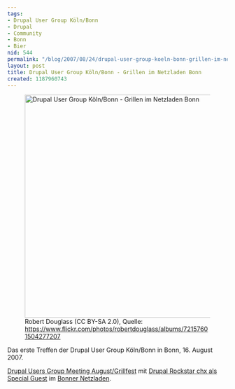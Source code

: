 ```yaml
---
tags:
- Drupal User Group Köln/Bonn
- Drupal
- Community
- Bonn
- Bier
nid: 544
permalink: "/blog/2007/08/24/drupal-user-group-koeln-bonn-grillen-im-netzladen-bonn.html"
layout: post
title: Drupal User Group Köln/Bonn - Grillen im Netzladen Bonn
created: 1187960743
---
```

<figure role="group">
<img src="/sites/netzaffe.de/files/drupal-user-group-koeln-bonn-2007.jpg" alt="Drupal User Group Köln/Bonn - Grillen im Netzladen Bonn" width="510px" />
<figcaption>Robert Douglass (CC BY-SA 2.0), Quelle: <a href="https://www.flickr.com/photos/robertdouglass/albums/72157601504277207</a>">https://www.flickr.com/photos/robertdouglass/albums/72157601504277207</a></figcaption>
</figure>

<p>Das erste Treffen der Drupal User Group Köln/Bonn in Bonn, 16. August 2007.</p>
<!--break-->
<p><a href="http://groups.drupal.org/node/4615">Drupal Users Group Meeting August/Grillfest</a> mit <a href="http://chxcannotbedistracted.com/">Drupal Rockstar chx als Special Guest</a> im <a href="http://www.netzladen.org">Bonner Netzladen</a>.</p>
